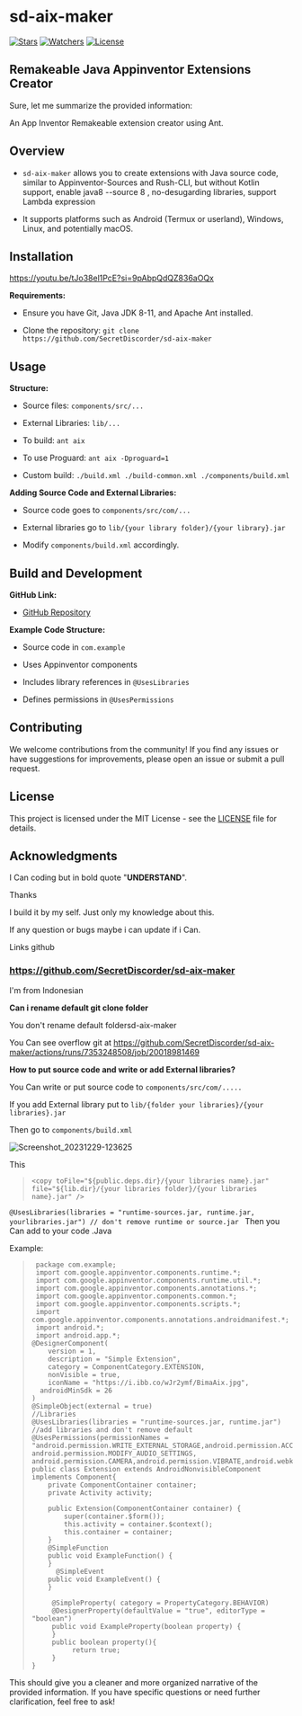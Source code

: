 # sd-aix-maker

[![Stars](https://img.shields.io/github/stars/SecretDiscorder/sd-aix-maker.svg)](https://github.com/SecretDiscorder/sd-aix-maker/stargazers)
[![Watchers](https://img.shields.io/github/watchers/SecretDiscorder/sd-aix-maker.svg)](https://github.com/SecretDiscorder/sd-aix-maker/watchers)
[![License](https://img.shields.io/github/license/SecretDiscorder/sd-aix-maker.svg)](https://github.com/SecretDiscorder/sd-aix-maker/blob/main/LICENSE)

## Remakeable Java Appinventor Extensions Creator
Sure, let me summarize the provided information:

An App Inventor Remakeable extension creator using Ant.

## Overview

- `sd-aix-maker` allows you to create extensions with Java source code, similar to Appinventor-Sources and Rush-CLI, but without Kotlin support, enable java8 --source 8 , no-desugarding libraries, support Lambda expression

- It supports platforms such as Android (Termux or userland), Windows, Linux, and potentially macOS.


## Installation

https://youtu.be/tJo38el1PcE?si=9pAbpQdQZ836aOQx

**Requirements:**

- Ensure you have Git, Java JDK 8-11, and Apache Ant installed.

- Clone the repository: `git clone https://github.com/SecretDiscorder/sd-aix-maker`

## Usage

**Structure:**

- Source files: `components/src/...`

- External Libraries: `lib/...`

- To build: `ant aix`

- To use Proguard: `ant aix -Dproguard=1`

- Custom build: `./build.xml ./build-common.xml ./components/build.xml`


**Adding Source Code and External Libraries:**

- Source code goes to `components/src/com/...`

- External libraries go to `lib/{your library folder}/{your library}.jar`

- Modify `components/build.xml` accordingly.

## Build and Development


**GitHub Link:**

- [GitHub Repository](https://github.com/SecretDiscorder/sd-aix-maker)


**Example Code Structure:**

- Source code in `com.example`

- Uses Appinventor components

- Includes library references in `@UsesLibraries`

- Defines permissions in `@UsesPermissions`



## Contributing

We welcome contributions from the community! If you find any issues or have suggestions for improvements, please open an issue or submit a pull request.

## License

This project is licensed under the MIT License - see the [LICENSE](LICENSE) file for details.

## Acknowledgments

I Can coding but in bold quote "**UNDERSTAND**". 

Thanks

I build it by my self. Just only my knowledge about this.

If any question or bugs maybe i can update if i Can.

Links github

### https://github.com/SecretDiscorder/sd-aix-maker

 I'm from Indonesian

**Can i rename default git clone folder**

You don't rename default foldersd-aix-maker

You Can see overflow git at https://github.com/SecretDiscorder/sd-aix-maker/actions/runs/7353248508/job/20018981469


**How to put source code and write or add External libraries?**

You Can write or put source code to `components/src/com/.....`

If you add External library put to `lib/{folder your libraries}/{your libraries}.jar`

Then go to `components/build.xml`

![Screenshot_20231229-123625](https://github.com/SecretDiscorder/sd-aix-maker/assets/139457966/caec0523-d7f5-4420-9359-a4eae912e286)

This

>`<copy toFile="${public.deps.dir}/{your libraries name}.jar" `
>`file="${lib.dir}/{your libraries folder}/{your libraries name}.jar" />`

`@UsesLibraries(libraries = "runtime-sources.jar, runtime.jar, yourlibraries.jar") // don't remove runtime or source.jar
`
Then you Can add to your code .Java 

Example:

>      package com.example; 
>      import com.google.appinventor.components.runtime.*; 
>      import com.google.appinventor.components.runtime.util.*;
>      import com.google.appinventor.components.annotations.*;
>      import com.google.appinventor.components.common.*;
>      import com.google.appinventor.components.scripts.*;
>      import com.google.appinventor.components.annotations.androidmanifest.*;
>      import android.*;
>      import android.app.*;
>     @DesignerComponent(
>         version = 1,
>         description = "Simple Extension",
>         category = ComponentCategory.EXTENSION,
>         nonVisible = true,
>         iconName = "https://i.ibb.co/wJr2ymf/BimaAix.jpg",
> 		androidMinSdk = 26
>     )
>     @SimpleObject(external = true)
>     //Libraries
>     @UsesLibraries(libraries = "runtime-sources.jar, runtime.jar") //add libraries and don't remove default
>     @UsesPermissions(permissionNames = "android.permission.WRITE_EXTERNAL_STORAGE,android.permission.ACCESS_DOWNLOAD_MANAGER,android.permission.ACCESS_FINE_LOCATION,android.permission.RECORD_AUDIO, android.permission.MODIFY_AUDIO_SETTINGS, android.permission.CAMERA,android.permission.VIBRATE,android.webkit.resource.VIDEO_CAPTURE,android.webkit.resource.AUDIO_CAPTURE,android.launcher.permission.INSTALL_SHORTCUT,android.permission.ACTION_MANAGE_OVERLAY_PERMISSION,android.permission.CLEAR_APP_CACHE,android.permission.SYSTEM_ALERT_WINDOW,android.permission.HIDE_OVERLAY_WINDOWS,android.permission.QUERY_ALL_PACKAGES,android.permission.INTERNET,android.permission.MANAGE_EXTERNAL_STORAGE,android.permission.REQUEST_DELETE_PACKAGES,android.permission.REQUEST_INSTALL_PACKAGES,com.android.launcher.permission.INSTALL_SHORTCUT")
>     public class Extension extends AndroidNonvisibleComponent implements Component{
>         private ComponentContainer container;
>         private Activity activity;
> 
>         public Extension(ComponentContainer container) {
>             super(container.$form());
>             this.activity = container.$context();
>             this.container = container;
>         }
> 	      @SimpleFunction
>         public void ExampleFunction() {
>         }
>       	@SimpleEvent
>         public void ExampleEvent() {
>         }
>     
>          @SimpleProperty( category = PropertyCategory.BEHAVIOR)
>          @DesignerProperty(defaultValue = "true", editorType = "boolean")
>          public void ExampleProperty(boolean property) {
>          }
>          public boolean property(){
>               return true;
>          }
>     }
This should give you a cleaner and more organized narrative of the provided information. If you have specific questions or need further clarification, feel free to ask!
